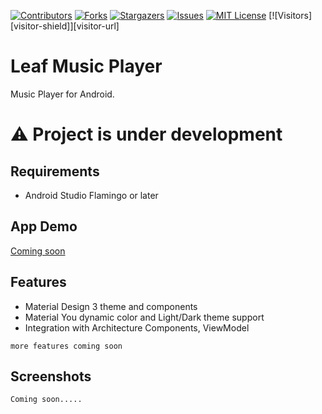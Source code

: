 <!-- MARKDOWN LINKS -->
<!-- https://www.markdownguide.org/basic-syntax/#reference-style-links -->
[contributors-shield]: https://img.shields.io/github/contributors/damahecode/Leaf-Music-Player.svg?style=for-the-badge
[contributors-url]: https://github.com/damahecode/Leaf-Music-Player/graphs/contributors
[forks-shield]: https://img.shields.io/github/forks/damahecode/Leaf-Music-Player.svg?style=for-the-badge
[forks-url]: https://github.com/damahecode/Leaf-Music-Player/network/members
[stars-shield]: https://img.shields.io/github/stars/damahecode/Leaf-Music-Player.svg?style=for-the-badge
[stars-url]: https://github.com/damahecode/Leaf-Music-Player/stargazers
[issues-shield]: https://img.shields.io/github/issues/damahecode/Leaf-Music-Player.svg?style=for-the-badge
[issues-url]: https://github.com/damahecode/Leaf-Music-Player/issues
[license-shield]: https://img.shields.io/github/license/damahecode/Leaf-Music-Player.svg?style=for-the-badge
[license-url]: https://github.com/damahecode/Leaf-Music-Player/blob/master/LICENSE

[![Contributors][contributors-shield]][contributors-url]
[![Forks][forks-shield]][forks-url]
[![Stargazers][stars-shield]][stars-url]
[![Issues][issues-shield]][issues-url]
[![MIT License][license-shield]][license-url]
[![Visitors][visitor-shield]][visitor-url]

# Leaf Music Player
Music Player for Android.

# ⚠ Project is under development

## Requirements
- Android Studio Flamingo or later

## App Demo
[Coming soon](https://play.google.com/store/apps/details?id=com.code.damahe.leaf.music)

## Features
* Material Design 3 theme and components
* Material You dynamic color and Light/Dark theme support
* Integration with Architecture Components, ViewModel

```more features coming soon```

## Screenshots
```Coming soon.....```




